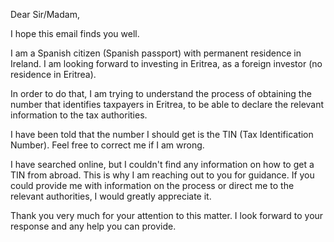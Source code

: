 Dear Sir/Madam,

I hope this email finds you well.

I am a Spanish citizen (Spanish passport) with permanent residence in Ireland. I am looking forward to investing in Eritrea, as a foreign investor (no residence in Eritrea).

In order to do that, I am trying to understand the process of obtaining the number that identifies taxpayers in Eritrea, to be able to declare the relevant information to the tax authorities.

I have been told that the number I should get is the TIN (Tax Identification Number). Feel free to correct me if I am wrong.

I have searched online, but I couldn't find any information on how to get a TIN from abroad. This is why I am reaching out to you for guidance. If you could provide me with information on the process or direct me to the relevant authorities, I would greatly appreciate it.

Thank you very much for your attention to this matter. I look forward to your response and any help you can provide.